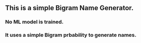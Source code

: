 ## This is a simple Bigram Name Generator.
### No ML model is trained.
### It uses a simple Bigram prbability to generate names.
